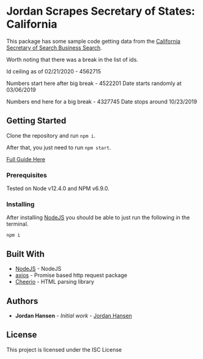 # Jordan Scrapes Secretary of States: California

This package has some sample code getting data from the [California Secretary of Search Business Search](https://businesssearch.sos.ca.gov/). 

Worth noting that there was a break in the list of ids.

Id ceiling as of 02/21/2020 - 4562715

Numbers start here after big break - 4522201
Date starts randomly at 03/06/2019

Numbers end here for a big break - 4327745
Date stops around 10/23/2019

## Getting Started

Clone the repository and run `npm i`. 

After that, you just need to run `npm start`.

[Full Guide Here](https://javascriptwebscrapingguy.com/jordan-scrapes-secretary-of-states-california/)

### Prerequisites

Tested on Node v12.4.0 and NPM v6.9.0.

### Installing

After installing [NodeJS](https://nodejs.org/en/) you should be able to just run the following in the terminal.

```
npm i
```

## Built With

* [NodeJS](https://nodejs.org/en/) - NodeJS
* [axios](https://github.com/axios/axios) - Promise based http request package
* [Cheerio](https://github.com/cheeriojs/cheerio) - HTML parsing library

## Authors

* **Jordan Hansen** - *Initial work* - [Jordan Hansen](https://github.com/aarmora)


## License

This project is licensed under the ISC License

